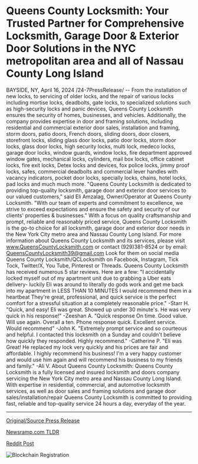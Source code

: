 # Queens County Locksmith: Your Trusted Partner for Comprehensive Locksmith, Garage Door & Exterior Door Solutions in the NYC metropolitan area and all of Nassau County Long Island

BAYSIDE, NY, April 16, 2024 /24-7PressRelease/ -- From the installation of new locks, to servicing of older locks, and the repair of various locks including mortise locks, deadbolts, gate locks, to specialized solutions such as high-security locks and panic devices, Queens County Locksmith  ensures the security of homes, businesses, and vehicles. Additionally, the company provides expertise in door and framing solutions, including residential and commercial exterior door sales, installation and framing, storm doors, patio doors, French doors, sliding doors, door closers, storefront locks, sliding glass door locks, patio door locks, storm door locks, glass door locks, high security locks, multi lock, medeco locks, garage door locks, window guards, window locks, fire department approved window gates, mechanical locks, cylinders, mail box locks, office cabinet locks, fire exit locks, Detex locks and devices, fox police locks, jimmy proof locks, safes, commercial deadbolts and commercial lever handles with vacancy indicators, pocket door locks, specially locks, chains, hotel locks, pad locks and much much more.  "Queens County Locksmith is dedicated to providing top-quality locksmith, garage door and exterior door services to our valued customers," said Eli Amzalag, Owner/Operator at Queens County Locksmith. "With our team of experts and commitment to excellence, we strive to exceed expectations and ensure the safety and security of our clients' properties & businesses."  With a focus on quality craftsmanship and prompt, reliable and reasonably priced service, Queens County Locksmith is the go-to choice for all locksmith, garage door and exterior door needs in the New York City metro area and Nassau County Long Island.  For more information about Queens County Locksmith and its services, please visit www.QueensCountyLocksmith.com or contact (929)381-8524  or by email: QueensCountyLocksmith39@gmail.com  Look for them on social media Queens County Locksmith/QCLocksmith on Facebook, Instagram, Tick Tock, Twitter/X, You Tube, Pinterest or Threads.   Queens County Locksmith has received numerous 5 star reviews.  Here are a few:   "I accidentally locked myself out of my apartment unit due to grabbing a Uber eats delivery- luckily Eli was around to literally do gods work and get me back into my apartment in LESS THAN 10 MINUTES I would recommend them in a heartbeat They're great, professional, and quick service is the perfect comfort for a stressful situation at a completely reasonable price." -Starr H.   "Quick, and easy! Eli was great. Showed up under 30 minute's. He was very quick in his response!" -Zeeshan A.  "Quick response On time. Good value. Will use again. Overall a ten. Phone response quick. Excellent service. Would recommend" -John K.  "Extremely prompt service and so courteous and helpful. I contacted this locksmith on a Sunday and couldn't believe how quickly they responded. Highly recommend." -Catherine P.  "Eli was Great! He replaced my lock very quickly and his prices are fair and affordable. I highly recommend his business! I'm a very happy customer and would use him again and will recommend his business to my friends and family." -Ali V.  About Queens County Locksmith: Queens County Locksmith is a fully licensed and insured locksmith and doors company servicing the New York City metro area and Nassau County Long Island. With expertise in residential, commercial, and automotive locksmith services, as well as door sales and framing solutions and garage door sales/installation/repair Queens County Locksmith is committed to providing fast, reliable and top-quality service 24 hours a day, everyday of the year. 

---

[Original/Source Press Release](https://www.24-7pressrelease.com/press-release/510047/queens-county-locksmith-your-trusted-partner-for-comprehensive-locksmith-garage-door-exterior-door-solutions-in-the-nyc-metropolitan-area-and-all-of-nassau-county-long-island)
                    

[Newsramp.com TLDR](None) 



[Reddit Post](https://www.reddit.com/r/Business_NewsRamp/comments/1c59y3z/queens_county_locksmith_ensuring_security_and/) 



![Blockchain Registration](https://cdn.newsramp.app/24-7PressRelease/qrcode/244/16/beanmQph.webp)